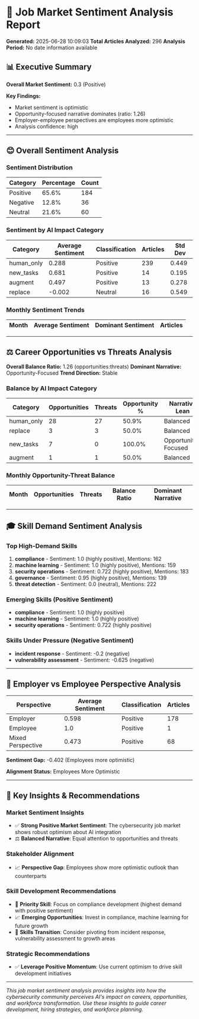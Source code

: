 
# 🎯 Job Market Sentiment Analysis Report

**Generated:** 2025-06-28 10:09:03
**Total Articles Analyzed:** 296
**Analysis Period:** No date information available

## 📊 Executive Summary

**Overall Market Sentiment:** 0.3 (Positive)

**Key Findings:**
- Market sentiment is optimistic
- Opportunity-focused narrative dominates (ratio: 1.26)
- Employer-employee perspectives are employees more optimistic
- Analysis confidence: high

---

## 😊 Overall Sentiment Analysis

### Sentiment Distribution
| Category | Percentage | Count |
|----------|------------|-------|
| Positive | 65.6% | 184 |
| Negative | 12.8% | 36 |
| Neutral | 21.6% | 60 |

### Sentiment by AI Impact Category
| Category | Average Sentiment | Classification | Articles | Std Dev |
|----------|------------------|----------------|----------|---------|
| human_only | 0.288 | Positive | 239 | 0.449 |
| new_tasks | 0.681 | Positive | 14 | 0.195 |
| augment | 0.497 | Positive | 13 | 0.278 |
| replace | -0.002 | Neutral | 16 | 0.549 |

### Monthly Sentiment Trends
| Month | Average Sentiment | Dominant Sentiment | Articles |
|-------|------------------|-------------------|----------|

---

## ⚖️ Career Opportunities vs Threats Analysis

**Overall Balance Ratio:** 1.26 (opportunities:threats)
**Dominant Narrative:** Opportunity-Focused
**Trend Direction:** Stable

### Balance by AI Impact Category
| Category | Opportunities | Threats | Opportunity % | Narrative Lean |
|----------|---------------|---------|---------------|----------------|
| human_only | 28 | 27 | 50.9% | Balanced |
| replace | 3 | 3 | 50.0% | Balanced |
| new_tasks | 7 | 0 | 100.0% | Opportunity-Focused |
| augment | 1 | 1 | 50.0% | Balanced |

### Monthly Opportunity-Threat Balance
| Month | Opportunities | Threats | Balance Ratio | Dominant Narrative |
|-------|---------------|---------|---------------|-------------------|

---

## 🎓 Skill Demand Sentiment Analysis

### Top High-Demand Skills
1. **compliance** - Sentiment: 1.0 (highly positive), Mentions: 162
2. **machine learning** - Sentiment: 1.0 (highly positive), Mentions: 159
3. **security operations** - Sentiment: 0.722 (highly positive), Mentions: 183
4. **governance** - Sentiment: 0.95 (highly positive), Mentions: 139
5. **threat detection** - Sentiment: 0.0 (neutral), Mentions: 222

### Emerging Skills (Positive Sentiment)
- **compliance** - Sentiment: 1.0 (highly positive)
- **machine learning** - Sentiment: 1.0 (highly positive)
- **security operations** - Sentiment: 0.722 (highly positive)

### Skills Under Pressure (Negative Sentiment)
- **incident response** - Sentiment: -0.2 (negative)
- **vulnerability assessment** - Sentiment: -0.625 (negative)


---

## 🏢 Employer vs Employee Perspective Analysis

| Perspective | Average Sentiment | Classification | Articles | 
|-------------|------------------|----------------|----------|
| Employer | 0.598 | Positive | 178 |
| Employee | 1.0 | Positive | 1 |
| Mixed Perspective | 0.473 | Positive | 68 |

**Sentiment Gap:** -0.402 (Employees more optimistic)

**Alignment Status:** Employees More Optimistic

---

## 🎯 Key Insights & Recommendations

### Market Sentiment Insights
- ✅ **Strong Positive Market Sentiment**: The cybersecurity job market shows robust optimism about AI integration
- ⚖️ **Balanced Narrative**: Equal attention to opportunities and threats

### Stakeholder Alignment
- 📈 **Perspective Gap**: Employees show more optimistic outlook than counterparts

### Skill Development Recommendations
- 🎯 **Priority Skill**: Focus on compliance development (highest demand with positive sentiment)
- 📈 **Emerging Opportunities**: Invest in compliance, machine learning for future growth
- 🔄 **Skills Transition**: Consider pivoting from incident response, vulnerability assessment to growth areas

### Strategic Recommendations
- ✅ **Leverage Positive Momentum**: Use current optimism to drive skill development initiatives


---

*This job market sentiment analysis provides insights into how the cybersecurity community perceives AI's impact on careers, opportunities, and workforce transformation. Use these insights to guide career development, hiring strategies, and workforce planning.*
